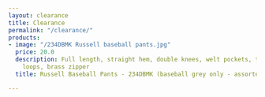 ```yaml
---
layout: clearance
title: Clearance
permalink: "/clearance/"
products:
- image: "/234DBMK Russell baseball pants.jpg"
  price: 20.0
  description: Full length, straight hem, double knees, welt pockets, tunnel belt
    loops, brass zipper
  title: Russell Baseball Pants - 234DBMK (baseball grey only - assorted sizes)

---
```

